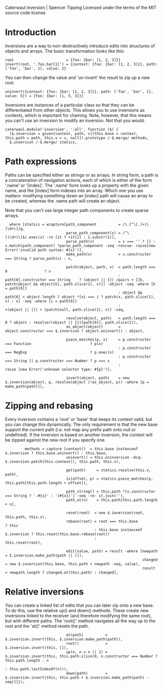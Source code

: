 Caterwaul inversion | Spencer Tipping
Licensed under the terms of the MIT source code license

# Introduction

Inversions are a way to non-destructively introduce edits into structures of objects and arrays. The basic transformation looks like this:

    root                        = {foo: {bar: [1, 2, 3]}}
    invert(root, '.foo.bar[1]') = {context: {foo: {bar: [1, 2, 3]}}, path: ['foo', 'bar', 1], value: 2}

You can then change the value and 'un-invert' the result to zip up a new root:

    uninvert({context: {foo: {bar: [1, 2, 3]}}, path: ['foo', 'bar', 1], value: 5}) = {foo: {bar: [1, 5, 3]}}

Inversions are instances of a particular class so that they can be differentiated from other objects. This allows you to use inversions as contexts, which is important for chaining. Note, however, that
this means you can't use an inversion to modify an inversion. Not that you would.

    caterwaul.module('inversion', ':all', function ($) {
      ($.inversion = given[context, path, v][this.base = context, this.path = path, this.v = v, null]).prototype /-$.merge/ methods,
      $.inversion /-$.merge/ statics,

# Path expressions

Paths can be specified either as strings or as arrays. In string form, a path is a concatenation of navigation actions, each of which is either of the form '.name' or '[index]'. The '.name' form looks up
a property with the given name, and the [index] form indexes into an array. Which one you use matters: modifying something down an [index] path will cause an array to be created, whereas the .name path
will create an object.

Note that you can't use large integer path components to create sparse arrays.

      where [statics = wcapture[path_component          = /\.[^\[.]+|\[\d+\]/g,
                                parse_path_component(s) = /^\[(\d+)\]$/.exec(s) -re [it ? +it[1] : s.substr(1)],
                                parse_path(s)           = s === '' ? [] : s.match(path_component) *parse_path_component -seq -rescue- raise[new Error('invalid path syntax: #{s}')],
                                make_path(x)            = x.constructor === String ? parse_path(x) : x,

                                patch(object, path, v)  = path.length === 0                 ? v
                                                        : path[0].constructor === String    ? (object || {}) /pairs + [[k, patch(object && object[k], path.slice(1), v)]] -object -seq -where [k = path[0]]
                                                        : object && path[0] < object.length ? object *[xi === i ? patch(x, path.slice(1), v) : x] -seq -where [i = path[0]]
                                                        :                                     +(object || []) + [patch(null, path.slice(1), v)] -seq,

                                resolve(object, path)   = path.length === 0 ? object : resolve((object || {})[path[0]], path.slice(1)),
                                as_object(object)       = object.constructor === $.inversion ? object.uninvert() : object,

                                piece_matches(p, x)     = p.constructor === Function                           ? p(x)
                                                        : p.constructor === RegExp                             ? p.exec(x)
                                                        : p.constructor === String || p.constructor === Number ? p === x
                                                        :                                                        raise [new Error('unknown selector type: #{p}')],

                                invert(object, path)    = new $.inversion(object, p, resolve(object /!as_object, p)) -where [p = make_path(path)]],

# Zipping and rebasing

Every inversion contains a 'root' or 'base' that keeps its context valid, but you can change this dynamically. The only requirement is that the new base support the current path (i.e. not map any prefix
path onto null or undefined). If the inversion is based on another inversion, the context will be zipped against the new root if you specify one.

             methods = capture [context()  = this.base instanceof $.inversion ? this.base.uninvert() : this.base,
                                uninvert() = this.uninversion -dcq- $.inversion.patch(this.context(), this.path, this.v),

                                get(path)     = statics.resolve(this.v, path),
                                is(offset, p) = statics.piece_matches(p, this.path[this.path.length + offset]),

                                path_string() = this.path *[x.constructor === String ? '.#{x}' : '[#{x}]'] -seq -re- it.join(''),
                                path_at(n)    = this.path[this.path.length + n],

                                reset(root)  = new $.inversion(root, this.path, this.v),
                                rebase(root) = root === this.base               ? this
                                             : this.base instanceof $.inversion ? this.reset(this.base.rebase(root))
                                             :                                    this.reset(root),

                                edit(value, path) = result -where [newpath = $.inversion.make_path(path || []),
                                                                   changed = new $.inversion(this.base, this.path + newpath -seq, value),
                                                                   result  = newpath.length ? changed.at(this.path) : changed],

# Relative inversions

You can create a linked list of edits that you can later zip onto a new base. To do this, use the relative up() and down() methods. These create new inversions linked to the receiver (and therefore
modifying the same root), but with different paths. The 'root()' method navigates all the way up to the root and the 'at()' method resets the path.

                                at(path)          = $.inversion.invert(this, $.inversion.make_path(path)),
                                root()            = $.inversion.invert(this, []),
                                up(n, n = n || 1) = $.inversion.invert(this, this.path.slice(0, n.constructor === Number ? this.path.length - n
                                                                                                                         : this.path.lastIndexOf(n))),
                                down(path)        = $.inversion.invert(this, this.path + $.inversion.make_path(path) -seq)]]});